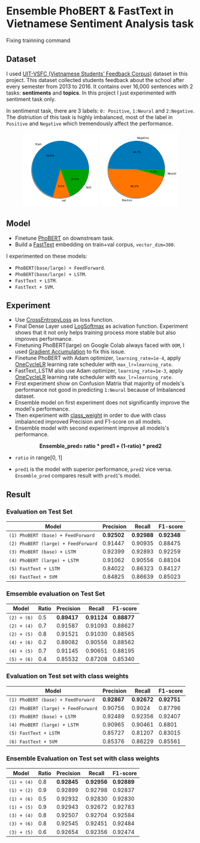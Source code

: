 # Ensemble PhoBERT & FastText in Vietnamese Sentiment Analysis task

Fixing trainning command

## Dataset

I used [UIT-VSFC (Vietnamese Students’ Feedback Corpus)](https://www.researchgate.net/publication/329645066_UIT-VSFC_Vietnamese_Students%27_Feedback_Corpus_for_Sentiment_Analysis) dataset in this project. This dataset collected students feedback about the school after every semester from 2013 to 2016. It contains over 16,000 sentences with 2 tasks: **sentiments** and **topics**. In this project I just experimented with sentiment task only.

In sentimenst task, there are 3 labels: `0: Positive`, `1:Neural` and `2:Negative`. The distriution of this task is highly imbalanced, most of the label in `Positive` and `Negative` which tremendously affect the performance.

<p align="center" float="left">
  <img src="assets/train_val_test_dist.png" height="200"/>
  <img src="assets/labels_dist.png" height=200" /> 
</p>

## Model

- Finetune [PhoBERT](https://arxiv.org/abs/2003.00744) on downstream task.
- Build a [FastText](https://arxiv.org/abs/2003.00744) embedding on train+val corpus, `vector_dim=300`.

I experimented on these models:
- `PhoBERT(base/large) + FeedForward`.
- `PhoBERT(base/large) + LSTM`.
- `FastText + LSTM`.
- `FastText + SVM`.

## Experiment
- Use [CrossEntropyLoss](https://pytorch.org/docs/stable/generated/torch.nn.CrossEntropyLoss.html) as loss function.
- Final Dense Layer used [LogSoftmax](https://pytorch.org/docs/stable/generated/torch.nn.LogSoftmax.html) as acivation function. Experiment shows that it not only helps training process more stable but also improves performance.
- Finetuning PhoBERT(large) on Google Colab always faced with `OOM`, I used [Gradient Accumulation](https://pytorch-lightning.readthedocs.io/en/stable/advanced/training_tricks.html#accumulate-gradients) to fix this issue.
- Finetune PhoBERT with Adam optimizer, `learning_rate=1e-4`, apply [OneCycleLR](https://pytorch.org/docs/stable/generated/torch.optim.lr_scheduler.OneCycleLR.html) learning rate scheduler with `max_lr=learning_rate`.
- FastText_LSTM also use Adam optimizer, `learning_rate=1e-3`, apply [OneCycleLR](https://pytorch.org/docs/stable/generated/torch.optim.lr_scheduler.OneCycleLR.html) learning rate scheduler with `max_lr=learning_rate`.
- First experiment show on Confusion Matrix that majority of models's performance not good in predicting `1:Neural` because of Imbalanced dataset.
- Ensemble model on first experiment does not significantly improve the model's performance.
- Then experiment with [class_weight](https://scikit-learn.org/stable/modules/generated/sklearn.utils.class_weight.compute_class_weight.html) in order to due with class imbalanced improved Precision and F1-score on all models.
- Ensemble model with second experiment improve all models's performance.

<p align="center">
<b>Ensemble_pred= ratio * pred1 + (1-ratio) * pred2</b>
</p>

- `ratio` in range[0, 1]

- `pred1` is the model with superior performance, `pred2` vice versa. `Ensemble_pred` compares result with `pred1`'s model.

## Result

### Evaluation on Test Set

| Model | Precision | Recall | F1-score |
| ----- | --------- | ------ | -------- |
| `(1) PhoBERT (base) + FeedForward` | **0.92502** | **0.92988** | **0.92348** |
| `(2) PhoBERT (large) + FeedForward` | 0.91447 | 0.90935 | 0.88475 |
| `(3) PhoBERT (base) + LSTM` | 0.92399 | 0.92893 | 0.92259 |
| `(4) PhoBERT (large) + LSTM` | 0.91062 | 0.90556 | 0.88104 |
| `(5) FastText + LSTM` | 0.84022 | 0.86323 | 0.84127 |
| `(6) FastText + SVM` | 0.84825 | 0.86639 | 0.85023 |

### **Emsemble** evaluation on Test Set

| Model | Ratio | Precision | Recall | F1-score |
| ----- | ----- | --------- | ------ | -------- |
| `(2) + (6)` | 0.5 | **0.89417** | **0.91124** | **0.88877** |
| `(2) + (4)` | 0.7 | 0.91587 | 0.91093 | 0.88627 |
| `(2) + (5)` | 0.8 | 0.91521 | 0.91030 | 0.88565 |
| `(4) + (6)` | 0.2 | 0.89082 | 0.90556 | 0.88562 |
| `(4) + (5)` | 0.7 | 0.91145 | 0.90651 | 0.88195 |
| `(5) + (6)` | 0.4 | 0.85532 | 0.87208 | 0.85340 |


### Evaluation on Test set with **class weights**

| Model | Precision | Recall | F1-score |
| ----- | --------- | ------ | -------- |
| `(1) PhoBERT (base) + FeedForward` | **0.92867** | **0.92672** | **0.92751** |
| `(2) PhoBERT (large) + FeedForward` | 0.90756 | 0.9024 | 0.87796 |
| `(3) PhoBERT (base) + LSTM` | 0.92489 | 0.92356 | 0.92407 |
| `(4) PhoBERT (large) + LSTM` | 0.90965 | 0.90461 | 0.8801 |
| `(5) FastText + LSTM` | 0.85727 | 0.81207 | 0.83015 |
| `(6) FastText + SVM`  | 0.85376 | 0.86229 | 0.85561 |

### **Ensemble** Evaluation on Test set with **class weights**

| Model | Ratio | Precision | Recall | F1-score |
| ----- | ----- | --------- | ------ | -------- |
| `(1) + (4)` | 0.8 | **0.92845** | **0.92956** | **0.92889** |
| `(1) + (2)` | 0.9 | 0.92899 | 0.92798 | 0.92837 |
| `(1) + (6)` | 0.5 | 0.92932 | 0.92830 | 0.92830 |
| `(1) + (5)` | 0.9 | 0.92943 | 0.92672 | 0.92783 |
| `(3) + (4)` | 0.8 | 0.92507 | 0.92704 | 0.92584 |
| `(3) + (6)` | 0.8 | 0.92545 | 0.92451 | 0.92484 |
| `(3) + (5)` | 0.6 | 0.92654 | 0.92356 | 0.92474 |